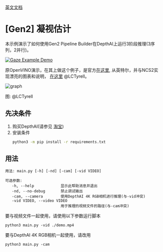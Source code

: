 [英文文档](README.md)

# [Gen2] 凝视估计

本示例演示了如何使用Gen2 Pipeline Builder在DepthAI上运行3阶段推理(3序列，2并行)。

[![Gaze Example Demo](https://user-images.githubusercontent.com/5244214/106155937-4fa7bb00-6181-11eb-8c23-21abe12f7fe4.gif)](https://user-images.githubusercontent.com/5244214/106155520-0f483d00-6181-11eb-8b95-a2cb73cc4bac.mp4)


原OpenVINO演示，在其上做这个例子，是官方[在这里](https://docs.openvinotoolkit.org/2021.1/omz_demos_gaze_estimation_demo_README.html), 从英特尔，并与NCS2实现漂亮的图表和说明， [在这里](https://github.com/LCTyrell/Gaze_pointer_controller) @LCTyrell。

![graph](https://user-images.githubusercontent.com/32992551/103378235-de4fec00-4a9e-11eb-88b2-621180f7edef.jpeg)

图: @LCTyrell

## 先决条件

1. 购买DepthAI(请参见 [淘宝](https://item.taobao.com/item.htm?id=626257175462))
2. 安装条件
   ```bash
   python3 -m pip install -r requirements.txt
   ```

## 用法

```
用法: main.py [-h] [-nd] [-cam] [-vid VIDEO]

可选参数:
   -h, --help            显示此帮助消息并退出
   -nd, --no-debug       禁止调试输出
   -cam, --camera        使用DepthAI 4K RGB相机进行推理(与-vid冲突)
   -vid VIDEO, --video VIDEO
                         用于推理的视频文件的路径(与-cam冲突)
```

要与视频文件一起使用，请使用以下参数运行脚本

```
python3 main.py -vid ./demo.mp4
```

要与DepthAI 4K RGB相机一起使用，请改用

```
python3 main.py -cam
``` 
